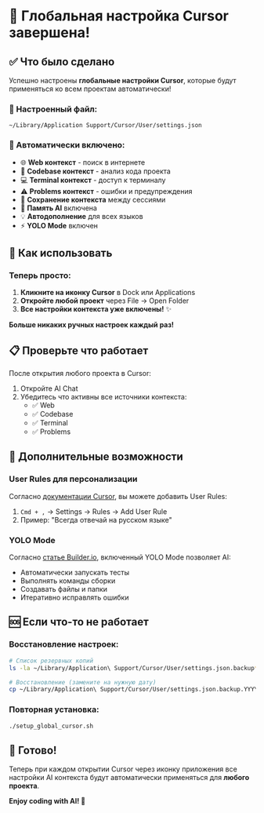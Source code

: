 # 🎉 Глобальная настройка Cursor завершена!

## ✅ Что было сделано

Успешно настроены **глобальные настройки Cursor**, которые будут применяться ко всем проектам автоматически!

### 📁 Настроенный файл:
```
~/Library/Application Support/Cursor/User/settings.json
```

### 🚀 Автоматически включено:
- 🌐 **Web контекст** - поиск в интернете
- 📁 **Codebase контекст** - анализ кода проекта
- 💻 **Terminal контекст** - доступ к терминалу  
- ⚠️ **Problems контекст** - ошибки и предупреждения
- 💾 **Сохранение контекста** между сессиями
- 🧠 **Память AI** включена
- 💡 **Автодополнение** для всех языков
- ⚡ **YOLO Mode** включен

## 🎯 Как использовать

### Теперь просто:

1. **Кликните на иконку Cursor** в Dock или Applications
2. **Откройте любой проект** через File → Open Folder  
3. **Все настройки контекста уже включены!** ✨

**Больше никаких ручных настроек каждый раз!**

## 📋 Проверьте что работает

После открытия любого проекта в Cursor:

1. Откройте AI Chat
2. Убедитесь что активны все источники контекста:
   - ✅ Web
   - ✅ Codebase  
   - ✅ Terminal
   - ✅ Problems

## 🔧 Дополнительные возможности

### User Rules для персонализации
Согласно [документации Cursor](https://docs.cursor.com/context/rules), вы можете добавить User Rules:

1. `Cmd + ,` → Settings → Rules → Add User Rule
2. Пример: "Всегда отвечай на русском языке"

### YOLO Mode
Согласно [статье Builder.io](https://www.builder.io/blog/cursor-tips), включенный YOLO Mode позволяет AI:
- Автоматически запускать тесты
- Выполнять команды сборки
- Создавать файлы и папки
- Итеративно исправлять ошибки

## 🆘 Если что-то не работает

### Восстановление настроек:
```bash
# Список резервных копий
ls -la ~/Library/Application\ Support/Cursor/User/settings.json.backup*

# Восстановление (замените на нужную дату)
cp ~/Library/Application\ Support/Cursor/User/settings.json.backup.YYYYMMDD_HHMMSS ~/Library/Application\ Support/Cursor/User/settings.json
```

### Повторная установка:
```bash
./setup_global_cursor.sh
```

## 🎉 Готово!

Теперь при каждом открытии Cursor через иконку приложения все настройки AI контекста будут автоматически применяться для **любого проекта**.

**Enjoy coding with AI! 🚀** 
